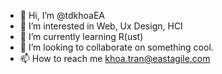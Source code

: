 - 👋 Hi, I’m @tdkhoaEA
- 👀 I’m interested in Web, Ux Design, HCI
- 🌱 I’m currently learning R(ust)
- 💞️ I’m looking to collaborate on something cool.
- 📫 How to reach me khoa.tran@eastagile.com

<!---
tdkhoaEA/tdkhoaEA is a ✨ special ✨ repository because its `README.md` (this file) appears on your GitHub profile.
You can click the Preview link to take a look at your changes.
--->
